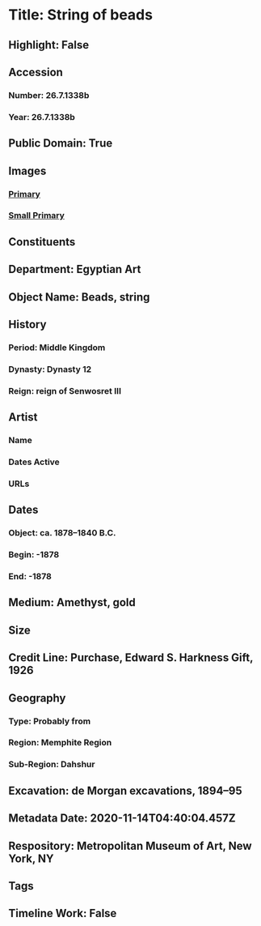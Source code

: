 # Title: String of beads
## Highlight: False
## Accession
### Number: 26.7.1338b
### Year: 26.7.1338b
## Public Domain: True
## Images
### [Primary](https://images.metmuseum.org/CRDImages/eg/original/26.7.1338b_01_10_07.jpg)
### [Small Primary](https://images.metmuseum.org/CRDImages/eg/web-large/26.7.1338b_01_10_07.jpg)
## Constituents
## Department: Egyptian Art
## Object Name: Beads, string
## History
### Period: Middle Kingdom
### Dynasty: Dynasty 12
### Reign: reign of Senwosret III
## Artist
### Name
### Dates Active
### URLs
## Dates
### Object: ca. 1878–1840 B.C.
### Begin: -1878
### End: -1878
## Medium: Amethyst, gold
## Size
## Credit Line: Purchase, Edward S. Harkness Gift, 1926
## Geography
### Type: Probably from
### Region: Memphite Region
### Sub-Region: Dahshur
## Excavation: de Morgan excavations, 1894–95
## Metadata Date: 2020-11-14T04:40:04.457Z
## Respository: Metropolitan Museum of Art, New York, NY
## Tags
## Timeline Work: False